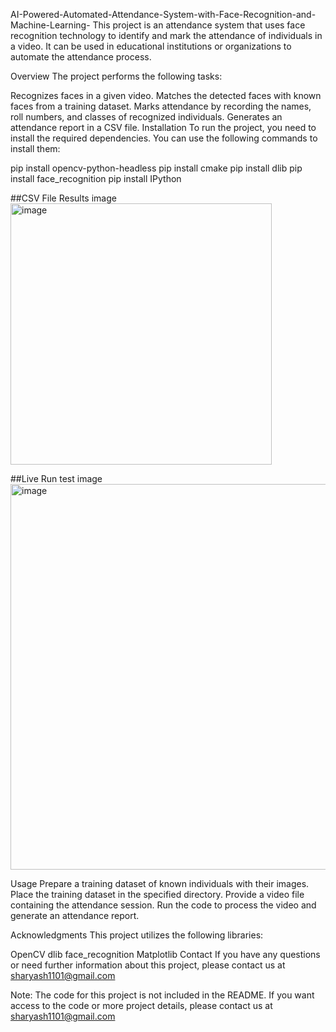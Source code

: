 AI-Powered-Automated-Attendance-System-with-Face-Recognition-and-Machine-Learning-
This project is an attendance system that uses face recognition technology to identify and mark the attendance of individuals in a video. It can be used in educational institutions or organizations to automate the attendance process.

Overview
The project performs the following tasks:

Recognizes faces in a given video.
Matches the detected faces with known faces from a training dataset.
Marks attendance by recording the names, roll numbers, and classes of recognized individuals.
Generates an attendance report in a CSV file.
Installation
To run the project, you need to install the required dependencies. You can use the following commands to install them:

pip install opencv-python-headless pip install cmake pip install dlib pip install face_recognition pip install IPython

##CSV File Results image
<img width="418" alt="image" src="https://github.com/Yashsharma009/AI-Powered-Automated-Attendance-System-with-Face-Recognition-and-Machine-Learning/assets/116294789/13a42039-9283-40fd-9df5-51e596f128a3">

##Live Run test image
<img width="617" alt="image" src="https://github.com/Yashsharma009/AI-Powered-Automated-Attendance-System-with-Face-Recognition-and-Machine-Learning/assets/116294789/a70a5f0d-4010-4109-a7c1-99907c18d632">

Usage Prepare a training dataset of known individuals with their images. Place the training dataset in the specified directory. Provide a video file containing the attendance session. Run the code to process the video and generate an attendance report.

Acknowledgments This project utilizes the following libraries:

OpenCV dlib face_recognition Matplotlib Contact If you have any questions or need further information about this project, please contact us at sharyash1101@gmail.com

Note: The code for this project is not included in the README. If you want access to the code or more project details, please contact us at sharyash1101@gmail.com
